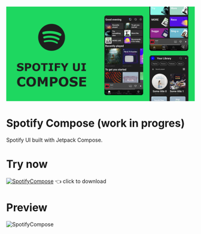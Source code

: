 ![](art/header.png)

# Spotify Compose (work in progres)
Spotify UI built with Jetpack Compose.

# Try now

[![SpotifyCompose](https://github.com/droidbaza/SpotifyCompose/blob/master/app/src/main/res/mipmap-hdpi/ic_launcher.png)](https://github.com/droidbaza/SpotifyCompose/raw/master/app/release/app-release.apk)
👈 click to download

# Preview
![SpotifyCompose](art/preview.gif)
